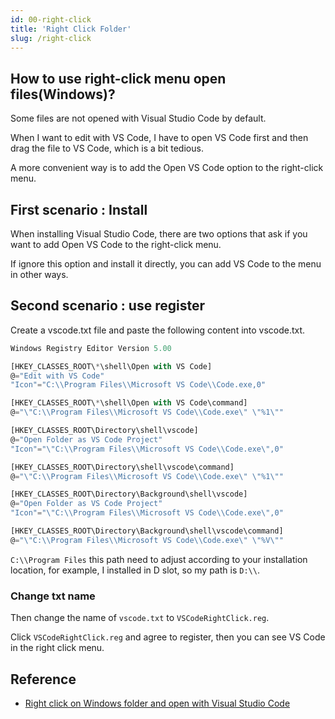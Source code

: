 ```yaml
---
id: 00-right-click
title: 'Right Click Folder'
slug: /right-click
---
```


## How to use right-click menu open files(Windows)?

Some files are not opened with Visual Studio Code by default.

When I want to edit with VS Code, I have to open VS Code first and then drag the file to VS Code, which is a bit tedious.

A more convenient way is to add the Open VS Code option to the right-click menu.

## First scenario : Install

When installing Visual Studio Code, there are two options that ask if you want to add Open VS Code to the right-click menu.

If ignore this option and install it directly, you can add VS Code to the menu in other ways.

## Second scenario : use register

Create a vscode.txt file and paste the following content into vscode.txt.

```javascript
Windows Registry Editor Version 5.00

[HKEY_CLASSES_ROOT\*\shell\Open with VS Code]
@="Edit with VS Code"
"Icon"="C:\\Program Files\\Microsoft VS Code\\Code.exe,0"

[HKEY_CLASSES_ROOT\*\shell\Open with VS Code\command]
@="\"C:\\Program Files\\Microsoft VS Code\\Code.exe\" \"%1\""

[HKEY_CLASSES_ROOT\Directory\shell\vscode]
@="Open Folder as VS Code Project"
"Icon"="\"C:\\Program Files\\Microsoft VS Code\\Code.exe\",0"

[HKEY_CLASSES_ROOT\Directory\shell\vscode\command]
@="\"C:\\Program Files\\Microsoft VS Code\\Code.exe\" \"%1\""

[HKEY_CLASSES_ROOT\Directory\Background\shell\vscode]
@="Open Folder as VS Code Project"
"Icon"="\"C:\\Program Files\\Microsoft VS Code\\Code.exe\",0"

[HKEY_CLASSES_ROOT\Directory\Background\shell\vscode\command]
@="\"C:\\Program Files\\Microsoft VS Code\\Code.exe\" \"%V\""
```

`C:\\Program Files` this path need to adjust according to your installation location, for example, I installed in D slot, so my path is `D:\\`.

### Change txt name

Then change the name of `vscode.txt` to `VSCodeRightClick.reg`.

Click `VSCodeRightClick.reg` and agree to register, then you can see VS Code in the right click menu.

## Reference

- [Right click on Windows folder and open with Visual Studio Code](https://thisdavej.com/right-click-on-windows-folder-and-open-with-visual-studio-code/)

